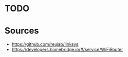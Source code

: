 # TODO

# Sources
- https://github.com/reujab/linksys
- https://developers.homebridge.io/#/service/WiFiRouter